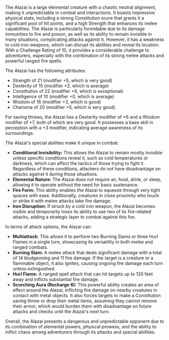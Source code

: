 The Alazai is a large elemental creature with a chaotic neutral alignment, making it unpredictable in combat and interactions. It boasts impressive physical stats, including a strong Constitution score that grants it a significant pool of hit points, and a high Strength that enhances its melee capabilities. The Alazai is particularly formidable due to its damage immunities to fire and poison, as well as its ability to remain invisible in many situations, complicating attacks against it. However, it has a weakness to cold iron weapons, which can disrupt its abilities and reveal its location. With a Challenge Rating of 10, it provides a considerable challenge to adventurers, especially with the combination of its strong melee attacks and powerful ranged fire spells.

The Alazai has the following attributes: 
- Strength of 21 (modifier +5, which is very good) 
- Dexterity of 15 (modifier +2, which is average) 
- Constitution of 22 (modifier +6, which is exceptional) 
- Intelligence of 10 (modifier +0, which is average) 
- Wisdom of 16 (modifier +3, which is good) 
- Charisma of 20 (modifier +5, which is very good).

For saving throws, the Alazai has a Dexterity modifier of +6 and a Wisdom modifier of +7, both of which are very good. It possesses a base skill in perception with a +3 modifier, indicating average awareness of its surroundings.

The Alazai's special abilities make it unique in combat:
- **Conditional Invisibility:** This allows the Alazai to remain mostly invisible unless specific conditions reveal it, such as cold temperatures or darkness, which can affect the tactics of those trying to fight it. Regardless of these conditions, attackers do not have disadvantage on attacks against it during those situations.
- **Elemental Nature:** The Alazai does not require air, food, drink, or sleep, allowing it to operate without the need for basic sustenance.
- **Fire Form:** This ability enables the Alazai to squeeze through very tight spaces with ease. Additionally, creatures in close proximity who touch or strike it with melee attacks take fire damage.
- **Iron Disruption:** If struck by a cold iron weapon, the Alazai becomes visible and temporarily loses its ability to use two of its fire-related attacks, adding a strategic layer to combat against this foe.

In terms of attack options, the Alazai can:
- **Multiattack:** This allows it to perform two Burning Slams or three Hurl Flames in a single turn, showcasing its versatility in both melee and ranged combats.
- **Burning Slam:** A melee attack that deals significant damage with a total of 14 bludgeoning and 11 fire damage. If the target is a creature or a flammable object, it also ignites, causing ongoing fire damage each turn unless extinguished.
- **Hurl Flame:** A ranged spell attack that can hit targets up to 120 feet away and inflicts substantial fire damage.
- **Scorching Aura (Recharge 6):** This powerful ability creates an area of effect around the Alazai, inflicting fire damage on nearby creatures in contact with metal objects. It also forces targets to make a Constitution saving throw or drop their metal items, assuming they cannot remove their armor, which would burden them with disadvantage on future attacks and checks until the Alazai's next turn.

Overall, the Alazai presents a dangerous and unpredictable opponent due to its combination of elemental powers, physical prowess, and the ability to inflict chaos among adventurers through its attacks and special abilities.